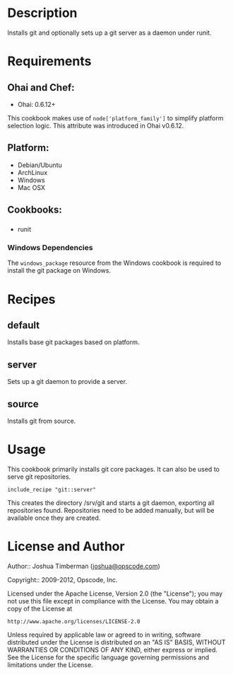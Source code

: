 Description
===========

Installs git and optionally sets up a git server as a daemon under runit.

Requirements
============
## Ohai and Chef:

* Ohai: 0.6.12+

This cookbook makes use of `node['platform_family']` to simplify platform
selection logic. This attribute was introduced in Ohai v0.6.12.

## Platform:

* Debian/Ubuntu
* ArchLinux
* Windows
* Mac OSX

## Cookbooks:

###
* runit

### Windows Dependencies
The `windows_package` resource from the Windows cookbook is required to
install the git package on Windows.

Recipes
=======

## default

Installs base git packages based on platform.

## server

Sets up a git daemon to provide a server.

## source

Installs git from source.

Usage
=====

This cookbook primarily installs git core packages. It can also be
used to serve git repositories.

    include_recipe "git::server"

This creates the directory /srv/git and starts a git daemon, exporting
all repositories found. Repositories need to be added manually, but
will be available once they are created.

License and Author
==================

Author:: Joshua Timberman (<joshua@opscode.com>)

Copyright:: 2009-2012, Opscode, Inc.

Licensed under the Apache License, Version 2.0 (the "License");
you may not use this file except in compliance with the License.
You may obtain a copy of the License at

    http://www.apache.org/licenses/LICENSE-2.0

Unless required by applicable law or agreed to in writing, software
distributed under the License is distributed on an "AS IS" BASIS,
WITHOUT WARRANTIES OR CONDITIONS OF ANY KIND, either express or implied.
See the License for the specific language governing permissions and
limitations under the License.

